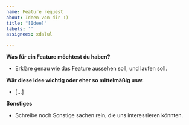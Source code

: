 ```yaml
---
name: Feature request
about: Ideen von dir :)
title: "[Idee]"
labels: ''
assignees: xdalul

---
```


**Was für ein Feature möchtest du haben?**
- Erkläre genau wie das Feature aussehen soll, und laufen soll.

**Wär diese Idee wichtig oder eher so mittelmäßig usw.**
- [...]

**Sonstiges**
- Schreibe noch Sonstige sachen rein, die uns interessieren könnten.
